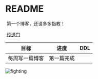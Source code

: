 # README

​	第一个博客，还请多多指教！

​	[传送门](xiao-diary.cn)

| 目标      | 进度    | DDL  |
| ------- | ----- | ---- |
| 每周写一篇博客 | 第一篇完成 |      |

![fighting](https://timgsa.baidu.com/timg?image&quality=80&size=b9999_10000&sec=1522253515133&di=33909c55fb25071c9d975428fb0df894&imgtype=0&src=http%3A%2F%2Fimg.zcool.cn%2Fcommunity%2F016b9c59328fe6a8012193a32b4b71.jpg%401280w_1l_2o_100sh.jpg)